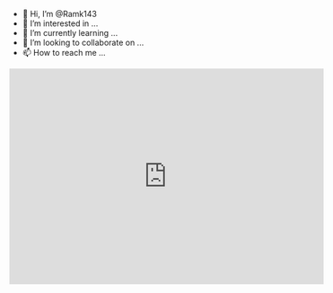 - 👋 Hi, I’m @Ramk143
- 👀 I’m interested in ...
- 🌱 I’m currently learning ...
- 💞️ I’m looking to collaborate on ...
- 📫 How to reach me ...

<!---
Ramk143/Ramk143 is a ✨ special ✨ repository because its `README.md` (this file) appears on your GitHub profile.
You can click the Preview link to take a look at your changes.
--->
<iframe src="https://archive.org/embed/waitingforgodot0000poun" width="560" height="384" frameborder="0" webkitallowfullscreen="true" mozallowfullscreen="true" allowfullscreen></iframe>

